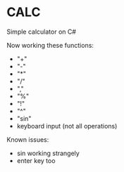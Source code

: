 # CALC

Simple calculator on C#

Now working these functions:

* "+"
* "-"
* "*"
* "/"
* ","
* "%"
* "!"
* "^"
* "sin"
* keyboard input (not all operations)

Known issues: 
* sin working strangely
* enter key too